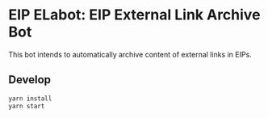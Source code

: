 # EIP ELabot: EIP External Link Archive Bot

This bot intends to automatically archive content of external links in EIPs.

## Develop

```sh
yarn install
yarn start
```

